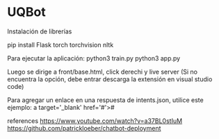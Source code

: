 # UQBot

Instalación de librerías

pip install Flask torch torchvision nltk

Para ejecutar la aplicación: 
python3 train.py
python3 app.py

Luego se dirige a front/base.html, click derechi y live server 
(Si no encuentra la opción, debe entrar descarga la extensión en visual studio code)

Para agregar un enlace en una respuesta de intents.json,
utilice este ejemplo:
a target='_blank' href='#'>#</a>

references
https://www.youtube.com/watch?v=a37BL0stIuM
https://github.com/patrickloeber/chatbot-deployment
